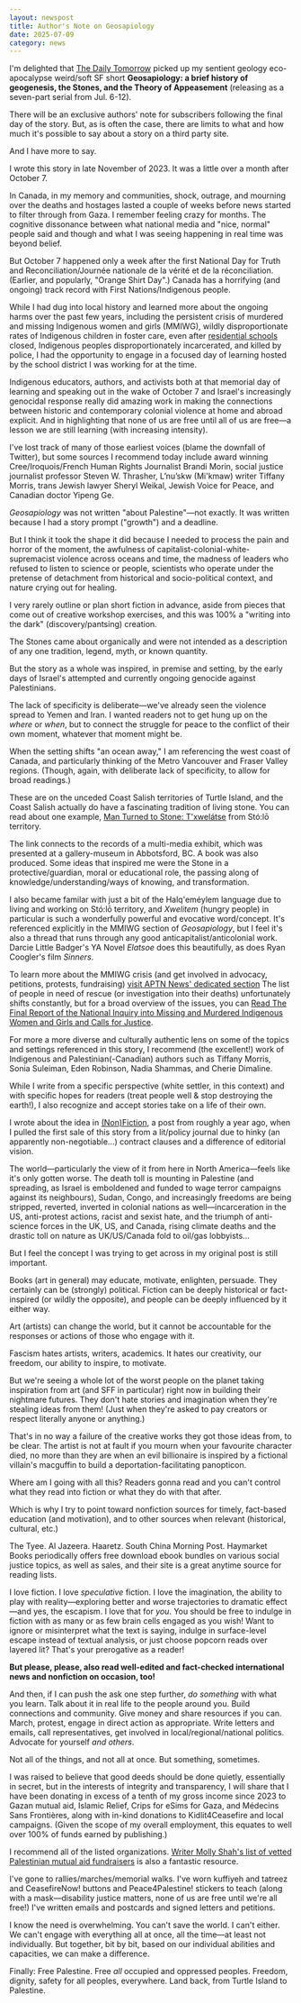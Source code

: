 ```yaml
---
layout: newspost
title: Author's Note on Geosapiology
date: 2025-07-09
category: news
---
```


I'm delighted that [The Daily Tomorrow](https://dailytomorrow.substack.com/p/geosapiology-part-one) picked up my sentient geology eco-apocalypse weird/soft SF short **Geosapiology: a brief history of geogenesis, the Stones, and the Theory of Appeasement** (releasing as a seven-part serial from Jul. 6-12).

There will be an exclusive authors' note for subscribers following the final day of the story. But, as is often the case, there are limits to what and how much it's possible to say about a story on a third party site.

And I have more to say.

I wrote this story in late November of 2023. It was a little over a month after October 7.

In Canada, in my memory and communities, shock, outrage, and mourning over the deaths and hostages lasted a couple of weeks before news started to filter through from Gaza. I remember feeling crazy for months. The cognitive dissonance between what national media and "nice, normal" people said and though and what I was seeing happening in real time was beyond belief.

But October 7 happened only a week after the first National Day for Truth and Reconciliation/Journée nationale de la vérité et de la réconciliation. (Earlier, and popularly, "Orange Shirt Day".) Canada has a horrifying (and ongoing) track record with First Nations/Indigenous people.

While I had dug into local history and learned more about the ongoing harms over the past few years, including the persistent crisis of murdered and missing Indigenous women and girls (MMIWG), wildly disproportionate rates of Indigenous children in foster care, even after [residential schools](https://nctr.ca/education/teaching-resources/residential-school-history/) closed, Indigenous peoples disproportionately incarcerated, and killed by police, I had the opportunity to engage in a focused day of learning hosted by the school district I was working for at the time.

Indigenous educators, authors, and activists both at that memorial day of learning and speaking out in the wake of October 7 and Israel's increasingly genocidal response really did amazing work in making the connections between historic and contemporary colonial violence at home and abroad explicit. And in highlighting that none of us are free until all of us are free—a lesson we are still learning (with increasing intensity).

I've lost track of many of those earliest voices (blame the downfall of Twitter), but some sources I recommend today include award winning Cree/Iroquois/French Human Rights Journalist Brandi Morin, social justice journalist professor Steven W. Thrasher, L’nu’skw (Mi'kmaw) writer Tiffany Morris, trans Jewish lawyer Sheryl Weikal, Jewish Voice for Peace, and Canadian doctor Yipeng Ge.

*Geosapiology* was not written "about Palestine"—not exactly. It was written because I had a story prompt ("growth") and a deadline.

But I think it took the shape it did because I needed to process the pain and horror of the moment, the awfulness of capitalist-colonial-white-supremacist violence across oceans and time, the madness of leaders who refused to listen to science or people, scientists who operate under the pretense of detachment from historical and socio-political context, and nature crying out for healing.

I very rarely outline or plan short fiction in advance, aside from pieces that come out of creative workshop exercises, and this was 100% a "writing into the dark" (discovery/pantsing) creation.

The Stones came about organically and were not intended as a description of any one tradition, legend, myth, or known quantity.

But the story as a whole was inspired, in premise and setting, by the early days of Israel's attempted and currently ongoing genocide against Palestinians.

The lack of specificity is deliberate—we've already seen the violence spread to Yemen and Iran. I wanted readers not to get hung up on the *where* or *when*, but to connect the struggle for peace to the conflict of their own moment, whatever that moment might be.

When the setting shifts "an ocean away," I am referencing the west coast of Canada, and particularly thinking of the Metro Vancouver and Fraser Valley regions. (Though, again, with deliberate lack of specificity, to allow for broad readings.)

These are on the unceded Coast Salish territories of Turtle Island, and the Coast Salish actually do have a fascinating tradition of living stone. You can read about one example, [Man Turned to Stone: T'xwelátse](https://www.srrmcentre.com/StoneTxwelatse/07Introduction.html) from Stó:lō territory.

The link connects to the records of a multi-media exhibit, which was presented at a gallery-museum in Abbotsford, BC. A book was also produced. Some ideas that inspired me were the Stone in a protective/guardian, moral or educational role, the passing along of knowledge/understanding/ways of knowing, and transformation.

I also became familar with just a bit of the Halq'eméylem language due to living and working on Stó:lō territory, and *Xwelitem* (hungry people) in particular is such a wonderfully powerful and evocative word/concept. It's referenced explicitly in the MMIWG section of *Geosapiology*, but I feel it's also a thread that runs through any good anticapitalist/anticolonial work. Darcie Little Badger's YA Novel *Elatsoe* does this beautifully, as does Ryan Coogler's film *Sinners*.

To learn more about the MMIWG crisis (and get involved in advocacy, petitions, protests, fundraising) [visit APTN News' dedicated section](https://www.aptnnews.ca/topic/mmiwg/) The list of people in need of rescue (or investigation into their deaths) unfortunately shifts constantly, but for a broad overview of the issues, you can [Read The Final Report of the National Inquiry into Missing and Murdered Indigenous Women and Girls and Calls for Justice](https://www.aptnnews.ca/topic/mmiwg/).

For more a more diverse and culturally authentic lens on some of the topics and settings referenced in this story, I recommend (the excellent!) work of Indigenous and Palestinian(-Canadian) authors such as Tiffany Morris, Sonia Suleiman, Eden Robinson, Nadia Shammas, and Cherie Dimaline.

While I write from a specific perspective (white settler, in this context) and with specific hopes for readers (treat people well & stop destroying the earth!), I also recognize and accept stories take on a life of their own.

I wrote about the idea in [(Non)Fiction](https://kaie.space/news/2024/05/30/Nonfiction.html), a post from roughly a year ago, when I pulled the first sale of this story from a lit/policy journal due to hinky (an apparently non-negotiable...) contract clauses and a difference of editorial vision.

The world—particularly the view of it from here in North America—feels like it's only gotten worse. The death toll is mounting in Palestine (and spreading, as Israel is emboldened and funded to wage terror campaigns against its neighbours), Sudan, Congo, and increasingly freedoms are being stripped, reverted, inverted in colonial nations as well—incarceration in the US, anti-protest actions, racist and sexist hate, and the triumph of anti-science forces in the UK, US, and Canada, rising climate deaths and the drastic toll on nature as UK/US/Canada fold to oil/gas lobbyists...

But I feel the concept I was trying to get across in my original post is still important. 

Books (art in general) may educate, motivate, enlighten, persuade. They certainly can be (strongly) political. Fiction can be deeply historical or fact-inspired (or wildly the opposite), and people can be deeply influenced by it either way.

Art (artists) can change the world, but it cannot be accountable for the responses or actions of those who engage with it.

Fascism hates artists, writers, academics. It hates our creativity, our freedom, our ability to inspire, to motivate.

But we're seeing a whole lot of the worst people on the planet taking inspiration from art (and SFF in particular) right now in building their nightmare futures. They don't hate stories and imagination when they're stealing ideas from them! (Just when they're asked to pay creators or respect literally anyone or anything.)

That's in no way a failure of the creative works they got those ideas from, to be clear. The artist is not at fault if you mourn when your favourite character died, no more than they are when an evil billionaire is inspired by a fictional villain's macguffin to build a deportation-facilitating panopticon.

Where am I going with all this? Readers gonna read and you can't control what they read into fiction or what they do with that after.

Which is why I try to point toward nonfiction sources for timely, fact-based education (and motivation), and to other sources when relevant (historical, cultural, etc.)

The Tyee. Al Jazeera. Haaretz. South China Morning Post. Haymarket Books periodically offers free download ebook bundles on various social justice topics, as well as sales, and their site is a great anytime source for reading lists.

I love fiction. I love *speculative* fiction. I love the imagination, the ability to play with reality—exploring better and worse trajectories to dramatic effect—and yes, the escapism. I love that for *you*. You should be free to indulge in fiction with as many or as few brain cells engaged as you wish! Want to ignore or misinterpret what the text is saying, indulge in surface-level escape instead of textual analysis, or just choose popcorn reads over layered lit? That's your prerogative as a reader!

**But please, please, also read well-edited and fact-checked international news and nonfiction on occasion, too!**

And then, if I can push the ask one step further, *do something* with what you learn. Talk about it in real life to the people around you. Build connections and community. Give money and share resources if you can. March, protest, engage in direct action as appropriate. Write letters and emails, call representatives, get involved in local/regional/national politics. Advocate for yourself *and others*.

Not all of the things, and not all at once. But something, sometimes.

I was raised to believe that good deeds should be done quietly, essentially in secret, but in the interests of integrity and transparency, I will share that I have been donating in excess of a tenth of my gross income since 2023 to Gazan mutual aid, Islamic Relief, Crips for eSims for Gaza, and Médecins Sans Frontières, along with in-kind donations to Kidlit4Ceasefire and local campaigns. (Given the scope of my overall employment, this equates to well over 100% of funds earned by publishing.)

I recommend all of the listed organizations. [Writer Molly Shah's list of vetted Palestinian mutual aid fundraisers](https://bsky.app/profile/mommunism.bsky.social/post/3l5xfyydef52s) is also a fantastic resource.

I've gone to rallies/marches/memorial walks. I've worn kuffiyeh and tatreez and CeasefireNow! buttons and Peace4Palestine! stickers to teach (along with a mask—disability justice matters, none of us are free until we're all free!) I've written emails and postcards and signed letters and petitions.

I know the need is overwhelming. You can't save the world. I can't either. We can't engage with everything all at once, all the time—at least not individually. But together, bit by bit, based on our individual abilities and capacities, we can make a difference.

Finally: Free Palestine. Free *all* occupied and oppressed peoples. Freedom, dignity, safety for all peoples, everywhere. Land back, from Turtle Island to Palestine.
